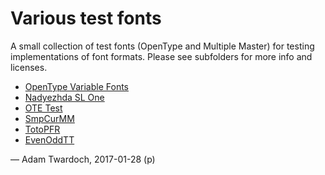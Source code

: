 
# Various test fonts

A small collection of test fonts (OpenType and Multiple Master) for testing implementations of font formats. Please see subfolders for more info and licenses.

* [OpenType Variable Fonts](gx)
* [Nadyezhda SL One](nadyezhdaslone)
* [OTE Test](otetest)
* [SmpCurMM](smpcurmm)
* [TotoPFR](totopfr)
* [EvenOddTT](varia/160413-EvenOddTT)

— Adam Twardoch, 2017-01-28 (p)
